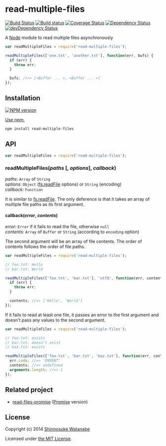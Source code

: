 # read-multiple-files 

[![Build Status](https://travis-ci.org/shinnn/read-multiple-files.svg?branch=master)](https://travis-ci.org/shinnn/read-multiple-files)
[![Build status](https://ci.appveyor.com/api/projects/status/ia3h5bcsy84vgfpc?svg=true)](https://ci.appveyor.com/project/ShinnosukeWatanabe/read-multiple-files)
[![Coverage Status](https://img.shields.io/coveralls/shinnn/read-multiple-files.svg)](https://coveralls.io/r/shinnn/read-multiple-files)
[![Dependency Status](https://david-dm.org/shinnn/read-multiple-files.svg)](https://david-dm.org/shinnn/read-multiple-files)
[![devDependency Status](https://david-dm.org/shinnn/read-multiple-files/dev-status.svg)](https://david-dm.org/shinnn/read-multiple-files#info=devDependencies)

A [Node](http://nodejs.org/) module to read multiple files asynchronously

```javascript
var readMultipleFiles = require('read-multiple-files');

readMultipleFiles(['one.txt', 'another.txt'], function(err, bufs) {
  if (err) {
    throw err;
  }

  bufs; //=> [<Buffer ... >, <Buffer ... >]
});
```

## Installation

[![NPM version](https://badge.fury.io/js/read-multiple-files.svg)](https://www.npmjs.com/package/read-multiple-files)

[Use npm.](https://docs.npmjs.com/cli/install)

```sh
npm install read-multiple-files
```

## API

```javascript
var readMultipleFiles = require('read-multiple-files');
```

### readMultipleFiles(*paths* [, *options*], *callback*)

*paths*: `Array` of `String`  
*options*: `Object` ([fs.readFile] options) or `String` (encoding)  
*callback*: `Function`

It is similar to [fs.readFile]. The only deference is that it takes an array of multiple file paths as its first argument.

#### callback(*error*, *contents*)

*error*: `Error` if it fails to read the file, otherwise `null`  
*contents*: `Array` of `Buffer` or `String` (according to `encoding` option)

The second argument will be an array of file contents. The order of contents follows the order of file paths. 

```javascript
var readMultipleFiles = require('read-multiple-files');

// foo.txt: Hello
// bar.txt: World

readMultipleFiles(['foo.txt', 'bar.txt'], 'utf8', function(err, contents) {
  if (err) {
    throw err;
  }

  contents; //=> ['Hello', 'World']
});
```

If it fails to read at least one file, it passes an error to the first argument and doesn't pass any values to the second argument.

```javascript
var readMultipleFiles = require('read-multiple-files');

// foo.txt: exists
// bar.txt: doesn't exist
// baz.txt: exists

readMultipleFiles(['foo.txt', 'bar.txt', 'baz.txt'], function(err, contents) {
  err.code; //=> 'ENOENT'
  contents; //=> undefined
  arguments.length; //=> 1
});
```

## Related project

* [read-files-promise](https://github.com/shinnn/read-files-promise) ([Promise](https://promisesaplus.com/) version)

## License

Copyright (c) 2014 [Shinnosuke Watanabe](https://github.com/shinnn)

Licensed under [the MIT License](./LICENSE).

[fs.readFile]: http://nodejs.org/api/fs.html#fs_fs_readfile_filename_options_callback
